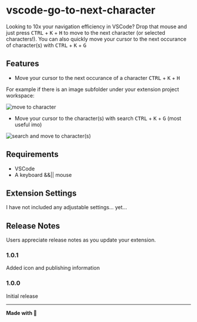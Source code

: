 # vscode-go-to-next-character

Looking to 10x your navigation efficiency in VSCode? Drop that mouse and just press <kbd>CTRL</kbd> + <kbd>K</kbd> + <kbd>H</kbd> to move to the next character (or selected characters!). You can also quickly move your cursor to the next occurance of character(s) with <kbd>CTRL</kbd> + <kbd>K</kbd> + <kbd>G</kbd>

## Features

- Move your cursor to the next occurance of a character <kbd>CTRL</kbd> + <kbd>K</kbd> + <kbd>H</kbd>

For example if there is an image subfolder under your extension project workspace:

![move to character](https://i.imgur.com/bgpsebB.gif)

- Move your cursor to the character(s) with search <kbd>CTRL</kbd> + <kbd>K</kbd> + <kbd>G</kbd> (most useful imo)

![search and move to character(s)](https://i.imgur.com/C1mykzV.gif)


## Requirements

- VSCode
- A keyboard &&|| mouse

## Extension Settings

I have not included any adjustable settings... yet...

## Release Notes

Users appreciate release notes as you update your extension.

### 1.0.1

Added icon and publishing information

### 1.0.0

Initial release

---

**Made with 💖**
